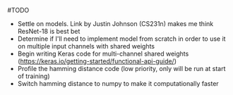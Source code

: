 #TODO
- Settle on models.  Link by Justin Johnson (CS231n) makes me think ResNet-18 is best bet
- Determine if I'll need to implement model from scratch in order to use it on multiple
input channels with shared weights
- Begin writing Keras code for multi-channel shared weights (https://keras.io/getting-started/functional-api-guide/)
- Profile the hamming distance code (low priority, only will be run at start of training)
- Switch hamming distance to numpy to make it computationally faster
